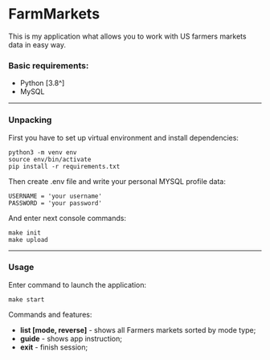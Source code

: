 # FarmMarkets

This is my application what allows you to work with US farmers markets data in easy way.

### Basic requirements:
- Python [3.8^]
- MySQL


***
### Unpacking

First you have to set up virtual environment and install dependencies:

```
python3 -m venv env
source env/bin/activate
pip install -r requirements.txt
```

Then create .env file and write your personal MYSQL profile data:
```
USERNAME = 'your username'
PASSWORD = 'your password'
```
And enter next console commands:
```
make init
make upload
```
***
### Usage

Enter command to launch the application:
```
make start
```
Commands and features:<br>
- **list [mode, reverse]** - shows all Farmers markets sorted by mode type;
- **guide** - shows app instruction;
- **exit** - finish session;





